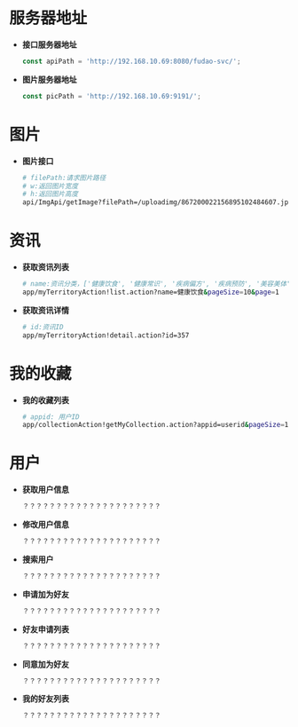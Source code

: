 服务器地址
======

- **接口服务器地址**
  ```js
  const apiPath = 'http://192.168.10.69:8080/fudao-svc/';
  ```

- **图片服务器地址**
  ```js
  const picPath = 'http://192.168.10.69:9191/';
  ```

图片
======

- **图片接口**

  ```bash
  # filePath:请求图片路径
  # w:返回图片宽度
  # h:返回图片高度
  api/ImgApi/getImage?filePath=/uploadimg/867200022156895102484607.jpeg&w=0&h=0
  ```

资讯
======

- **获取资讯列表**

  ```bash
  # name:资讯分类，['健康饮食', '健康常识', '疾病偏方', '疾病预防', '美容美体', '养生方法']
  app/myTerritoryAction!list.action?name=健康饮食&pageSize=10&page=1
  ```

- **获取资讯详情**

  ```bash
  # id:资讯ID
  app/myTerritoryAction!detail.action?id=357
  ```

我的收藏
======

- **我的收藏列表**

  ```bash
  # appid: 用户ID
  app/collectionAction!getMyCollection.action?appid=userid&pageSize=10&page=1
  ```

用户
======

- **获取用户信息**

  ```bash
  ？？？？？？？？？？？？？？？？？？？？？
  ```
  
- **修改用户信息**

  ```bash
  ？？？？？？？？？？？？？？？？？？？？？
  ```
  
- **搜索用户**

  ```bash
  ？？？？？？？？？？？？？？？？？？？？？
  ```

- **申请加为好友**

  ```bash
  ？？？？？？？？？？？？？？？？？？？？？
  ```

- **好友申请列表**

  ```bash
  ？？？？？？？？？？？？？？？？？？？？？
  ```

  
- **同意加为好友**

  ```bash
  ？？？？？？？？？？？？？？？？？？？？？
  ```

- **我的好友列表**

  ```bash
  ？？？？？？？？？？？？？？？？？？？？？
  ```